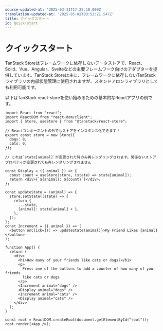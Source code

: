 ```yaml
---
source-updated-at: '2025-03-11T17:22:18.000Z'
translation-updated-at: '2025-05-02T03:52:21.547Z'
title: クイックスタート
id: quick-start
---
```

# クイックスタート

TanStack Storeはフレームワークに依存しないデータストアで、React、Solid、Vue、Angular、Svelteなどの主要フレームワーク向けのアダプターを提供しています。TanStack Storeは主に、フレームワークに依存しないTanStackライブラリの内部状態管理に使用されますが、スタンドアロンライブラリとしても利用可能です。

以下はTanStack react-storeを使い始めるための基本的なReactアプリの例です。

```tsx
import React from "react";
import ReactDOM from "react-dom/client";
import { Store, useStore } from "@tanstack/react-store";

// Reactコンポーネントの外でもストアをインスタンス化できます！
export const store = new Store({
  dogs: 0,
  cats: 0,
});

// これは`state[animal]`が変更された時のみ再レンダリングされます。関係ないストアプロパティが変更されても再レンダリングされません

const Display = ({ animal }) => {
  const count = useStore(store, (state) => state[animal]);
  return <div>{`${animal}: ${count}`}</div>;
};

const updateState = (animal) => {
  store.setState((state) => {
    return {
      ...state,
      [animal]: state[animal] + 1,
    };
  });
};
const Increment = ({ animal }) => (
  <button onClick={() => updateState(animal)}>My Friend Likes {animal}</button>
);

function App() {
  return (
    <div>
      <h1>How many of your friends like cats or dogs?</h1>
      <p>
        Press one of the buttons to add a counter of how many of your friends
        like cats or dogs
      </p>
      <Increment animal="dogs" />
      <Display animal="dogs" />
      <Increment animal="cats" />
      <Display animal="cats" />
    </div>
  );
}

const root = ReactDOM.createRoot(document.getElementById("root"));
root.render(<App />);

```
